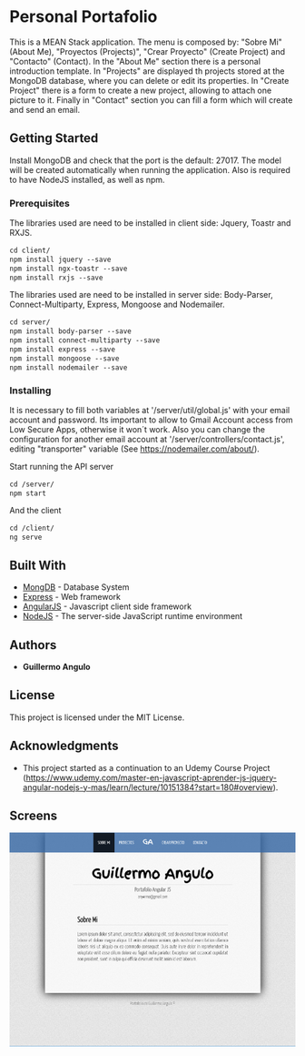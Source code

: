 # Personal Portafolio

This is a MEAN Stack application. The menu is composed by: "Sobre Mi" (About Me), "Proyectos (Projects)", "Crear Proyecto" (Create Project) and "Contacto" (Contact).
In the "About Me" section there is a personal introduction template. In "Projects" are displayed th projects stored at the MongoDB database, where you can delete or edit its properties. 
In "Create Project" there is a form to create a new project, allowing to attach one picture to it. Finally in "Contact" section you can fill a form which will create and send an email.

## Getting Started

Install MongoDB and check that the port is the default: 27017. The model will be created automatically when running the application. Also is required to have NodeJS installed, as well as npm.


### Prerequisites

The libraries used are need to be installed in client side: Jquery, Toastr and RXJS.

```
cd client/
npm install jquery --save
npm install ngx-toastr --save
npm install rxjs --save
```

The libraries used are need to be installed in server side: Body-Parser, Connect-Multiparty, Express, Mongoose and Nodemailer.

```
cd server/
npm install body-parser --save
npm install connect-multiparty --save
npm install express --save
npm install mongoose --save
npm install nodemailer --save
```

### Installing

It is necessary to fill both variables at '/server/util/global.js' with your email account and password. Its important to allow to Gmail Account access from Low Secure Apps, otherwise it won´t work. Also you can change the configuration for another email account at '/server/controllers/contact.js', editing "transporter" variable (See https://nodemailer.com/about/).


Start running the API server 

```
cd /server/
npm start
```

And the client

```
cd /client/
ng serve
```


## Built With

* [MongDB](https://www.mongodb.com/) - Database System
* [Express](https://expressjs.com/en/guide/routing.html) - Web framework
* [AngularJS](https://angularjs.org/) - Javascript client side framework
* [NodeJS](https://nodejs.org/en/) -  The server-side JavaScript runtime environment

## Authors

* **Guillermo Angulo**

## License

This project is licensed under the MIT License.

## Acknowledgments

* This project started as a continuation to an Udemy Course Project (https://www.udemy.com/master-en-javascript-aprender-js-jquery-angular-nodejs-y-mas/learn/lecture/10151384?start=180#overview).

## Screens

![alt text](https://github.com/GuilleAngulo/portafolio/blob/master/section-about-me.png)

